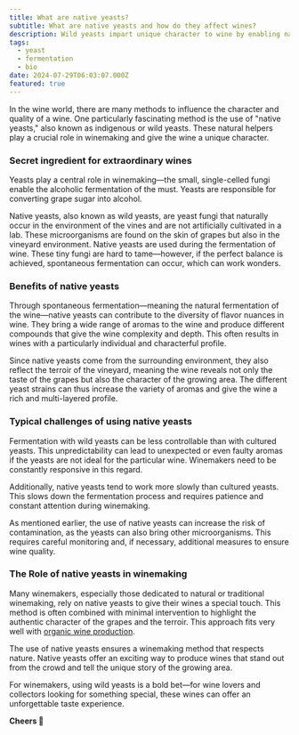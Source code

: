 ```yaml
---
title: What are native yeasts?
subtitle: What are native yeasts and how do they affect wines?
description: Wild yeasts impart unique character to wine by enabling natural fermentation. They bring diverse aromas and reflect the terroir, but with challenges.
tags:
  - yeast
  - fermentation
  - bio
date: 2024-07-29T06:03:07.000Z
featured: true
---
```


In the wine world, there are many methods to influence the character and quality of a wine. One particularly fascinating method is the use of "native yeasts," also known as indigenous or wild yeasts. These natural helpers play a crucial role in winemaking and give the wine a unique character.

### Secret ingredient for extraordinary wines

Yeasts play a central role in winemaking—the small, single-celled fungi enable the alcoholic fermentation of the must. Yeasts are responsible for converting grape sugar into alcohol.

Native yeasts, also known as wild yeasts, are yeast fungi that naturally occur in the environment of the vines and are not artificially cultivated in a lab. These microorganisms are found on the skin of grapes but also in the vineyard environment. Native yeasts are used during the fermentation of wine. These tiny fungi are hard to tame—however, if the perfect balance is achieved, spontaneous fermentation can occur, which can work wonders.

### Benefits of native yeasts

Through spontaneous fermentation—meaning the natural fermentation of the wine—native yeasts can contribute to the diversity of flavor nuances in wine. They bring a wide range of aromas to the wine and produce different compounds that give the wine complexity and depth. This often results in wines with a particularly individual and characterful profile.

Since native yeasts come from the surrounding environment, they also reflect the terroir of the vineyard, meaning the wine reveals not only the taste of the grapes but also the character of the growing area. The different yeast strains can thus increase the variety of aromas and give the wine a rich and multi-layered profile.

### Typical challenges of using native yeasts

Fermentation with wild yeasts can be less controllable than with cultured yeasts. This unpredictability can lead to unexpected or even faulty aromas if the yeasts are not ideal for the particular wine. Winemakers need to be constantly responsive in this regard.

Additionally, native yeasts tend to work more slowly than cultured yeasts. This slows down the fermentation process and requires patience and constant attention during winemaking.

As mentioned earlier, the use of native yeasts can increase the risk of contamination, as the yeasts can also bring other microorganisms. This requires careful monitoring and, if necessary, additional measures to ensure wine quality.

### The Role of native yeasts in winemaking

Many winemakers, especially those dedicated to natural or traditional winemaking, rely on native yeasts to give their wines a special touch. This method is often combined with minimal intervention to highlight the authentic character of the grapes and the terroir. This approach fits very well with [organic wine production](/en/blog/wines/bio-vs-organic).

The use of native yeasts ensures a winemaking method that respects nature. Native yeasts offer an exciting way to produce wines that stand out from the crowd and tell the unique story of the growing area.

For winemakers, using wild yeasts is a bold bet—for wine lovers and collectors looking for something special, these wines can offer an unforgettable taste experience.

**Cheers 🍷**
